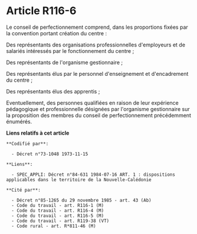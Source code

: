 # Article R116-6

Le conseil de perfectionnement comprend, dans les proportions fixées par la convention portant création du centre :

Des représentants des organisations professionnelles d'employeurs et de salariés intéressés par le fonctionnement du centre ;

Des représentants de l'organisme gestionnaire ;

Des représentants élus par le personnel d'enseignement et d'encadrement du centre ;

Des représentants élus des apprentis ;

Eventuellement, des personnes qualifiées en raison de leur expérience pédagogique et professionnelle désignées par
l'organisme gestionnaire sur la proposition des membres du conseil de perfectionnement précédemment énumérés.

**Liens relatifs à cet article**

	**Codifié par**:

	  - Décret n°73-1048 1973-11-15

	**Liens**:

	  - SPEC_APPLI: Décret n°84-631 1984-07-16 ART. 1 : dispositions applicables dans le territoire de la Nouvelle-Calédonie

	**Cité par**:

	  - Décret n°85-1265 du 29 novembre 1985 - art. 43 (Ab)
	  - Code du travail - art. R116-1 (M)
	  - Code du travail - art. R116-4 (M)
	  - Code du travail - art. R116-5 (M)
	  - Code du travail - art. R119-38 (VT)
	  - Code rural - art. R*811-46 (M)
